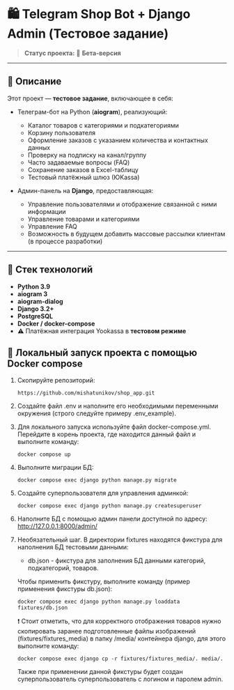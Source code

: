 # 🛍️ Telegram Shop Bot + Django Admin (Тестовое задание)

> **Статус проекта:** 🧪 **Бета-версия**

---

## 📌 Описание

Этот проект — **тестовое задание**, включающее в себя:

- Телеграм-бот на Python (**aiogram**), реализующий:
  - Каталог товаров с категориями и подкатегориями
  - Корзину пользователя
  - Оформление заказов с указанием количества и контактных данных
  - Проверку на подписку на канал/группу
  - Часто задаваемые вопросы (FAQ)
  - Сохранение заказов в Excel-таблицу
  - Тестовый платёжный шлюз (ЮKassa)

- Админ-панель на **Django**, предоставляющая:
  - Управление пользователями и отображение связанной с ними информации
  - Управление товарами и категориями
  - Управление FAQ
  - Возможность в будущем добавить массовые рассылки клиентам (в процессе разработки)

---

## 🧱 Стек технологий

- **Python 3.9**
- **aiogram 3** 
- **aiogram-dialog**
- **Django 3.2+**
- **PostgreSQL**
- **Docker / docker-compose**
- ⚠️ Платёжная интеграция Yookassa в **тестовом режиме**


## 🚀 Локальный запуск проекта с помощью Docker compose
1. Скопируйте репозиторий:
    ```
    https://github.com/mishatunikov/shop_app.git
    ```

2. Создайте файл .env и наполните его необходимыми переменными окружения (строго следуйте примеру .env_example).
3. Для локального запуска используйте файл docker-compose.yml. Перейдите в корень проекта, где находится данный файл и выполните команду:
   ```
   docker compose up
   ```
4. Выполните миграции БД:
   ```
   docker compose exec django python manage.py migrate
   ```
5. Создайте суперпользователя для управления админкой:
   ```
   docker compose exec django python manage.py createsuperuser
   ```

6. Наполните БД с помощью админ панели доступной по адресу: http://127.0.0.1:8000/admin/

7. Необязательный шаг. В директории fixtures находятся фикстура для наполнения БД тестовыми данными:
   - db.json - фикстура для заполнения БД данными категорий, подкатегорий, товаров.
   
   Чтобы применить фикстуру, выполните команду (пример применения фикстуры db.json):
   ```
   docker compose exec django python manage.py loaddata fixtures/db.json
   ```
   
   ❗ Стоит отметить, что для корректного отображения товаров нужно скопировать заранее подготовленные файлы изображений (fixtures/fixtures_media)
   в папку /media/ контейнера django, для этого выполните команду:
   ```
   docker compose exec django cp -r fixtures/fixtures_media/. media/.
   ```
   Также при применении данной фикстуры будет создан суперпользователь суперпользователь с логином и паролем admin.

